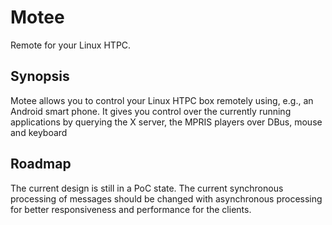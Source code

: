 # Motee

Remote for your Linux HTPC.


## Synopsis

Motee allows you to control your Linux HTPC box remotely using, e.g., an
Android smart phone. It gives you control over the currently running
applications by querying the X server, the MPRIS players over DBus, mouse and
keyboard


## Roadmap

The current design is still in a PoC state. The current synchronous processing
of messages should be changed with asynchronous processing for better
responsiveness and performance for the clients.
